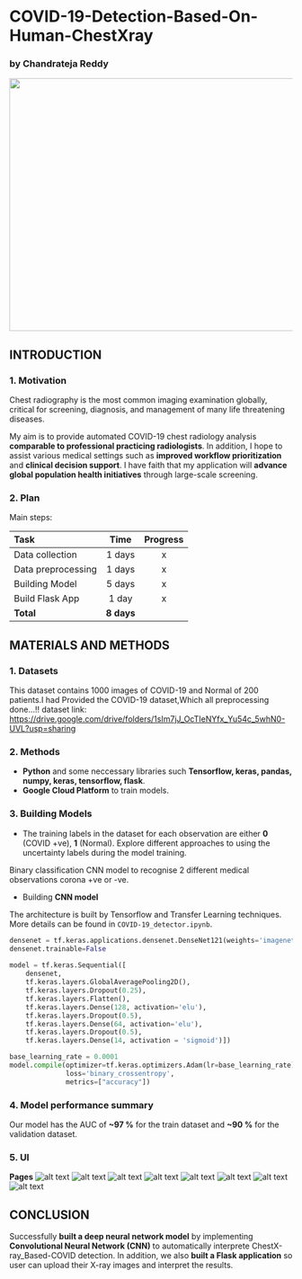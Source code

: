 # COVID-19-Detection-Based-On-Human-ChestXray

### by Chandrateja Reddy



<p align="center">
<img width="880" height="450" src="https://github.com/teja0508/COVID-19-Detection-Based-On-Human-ChestXray/blob/master/app/static/img/background/ca.gif">
</p>

## INTRODUCTION
### 1. Motivation
Chest radiography is the most common imaging examination globally, critical for screening, diagnosis, and management of many life threatening diseases. 

My aim is to provide automated COVID-19 chest radiology analysis **comparable to professional practicing radiologists**. In addition, I hope to assist various medical settings such as **improved workflow prioritization** and **clinical decision support**. I have faith that my application will **advance global population health initiatives** through large-scale screening.

### 2. Plan
Main steps:

|Task|Time|Progress|
|:-----------------------------|:------------:|:------------:|
|Data collection |1 days|x|
|Data preprocessing |1 days|x|
|Building Model|5 days|x|
|Build Flask App|1 day|x|
|**Total**|**8 days**||

## MATERIALS AND METHODS
### 1. Datasets
This dataset contains 1000 images of COVID-19 and Normal of 200 patients.I had Provided the COVID-19 dataset,Which all preprocessing done...!!
dataset link: https://drive.google.com/drive/folders/1sIm7jJ_OcTIeNYfx_Yu54c_5whN0-UVL?usp=sharing

### 2. Methods
* **Python** and some neccessary libraries such **Tensorflow, keras, pandas, numpy, keras, tensorflow, flask**.
* **Google Cloud Platform** to train models.

### 3. Building Models
- The training labels in the dataset for each observation are either **0** (COVID +ve), **1** (Normal). Explore different approaches to using the uncertainty labels during the model training.

   
 Binary classification CNN model to recognise 2 different medical observations corona +ve or -ve.
 

* Building **CNN model**

The architecture is built by Tensorflow and Transfer Learning techniques. More details can be found in `COVID-19_detector.ipynb`.

```python
densenet = tf.keras.applications.densenet.DenseNet121(weights='imagenet',input_shape=(224,224,3),include_top=False)
densenet.trainable=False
                                                  
model = tf.keras.Sequential([
    densenet,
    tf.keras.layers.GlobalAveragePooling2D(),
    tf.keras.layers.Dropout(0.25),
    tf.keras.layers.Flatten(),
    tf.keras.layers.Dense(128, activation='elu'),
    tf.keras.layers.Dropout(0.5),
    tf.keras.layers.Dense(64, activation='elu'),
    tf.keras.layers.Dropout(0.5),
    tf.keras.layers.Dense(14, activation = 'sigmoid')])

base_learning_rate = 0.0001
model.compile(optimizer=tf.keras.optimizers.Adam(lr=base_learning_rate),
              loss='binary_crossentropy',
              metrics=["accuracy"])
```

### 4. Model performance summary

Our model has the AUC of **~97 %** for the train dataset and **~90 %** for the validation dataset. 

### 5. UI
**Pages**
![alt text](https://github.com/teja0508/COVID-19-Detection-Based-On-Human-ChestXray/blob/master/app/static/img/background/m1.PNG)
![alt text](https://github.com/teja0508/COVID-19-Detection-Based-On-Human-ChestXray/blob/master/app/static/img/background/m2.PNG)
![alt text](https://github.com/teja0508/COVID-19-Detection-Based-On-Human-ChestXray/blob/master/app/static/img/background/m3.PNG)
![alt text](https://github.com/teja0508/COVID-19-Detection-Based-On-Human-ChestXray/blob/master/app/static/img/background/m4.PNG)
![alt text](https://github.com/teja0508/COVID-19-Detection-Based-On-Human-ChestXray/blob/master/app/static/img/background/m5.PNG)
![alt text](https://github.com/teja0508/COVID-19-Detection-Based-On-Human-ChestXray/blob/master/app/static/img/background/m6.PNG)
![alt text](https://github.com/teja0508/COVID-19-Detection-Based-On-Human-ChestXray/blob/master/app/static/img/background/m7.PNG)
![alt text](https://github.com/teja0508/COVID-19-Detection-Based-On-Human-ChestXray/blob/master/app/static/img/background/m8.PNG)







## CONCLUSION

Successfully **built a deep neural network model** by implementing **Convolutional Neural Network (CNN)** to automatically interprete ChestX-ray_Based-COVID detection.
In addition, we also **built a Flask application** so user can upload their X-ray images and interpret the results.
